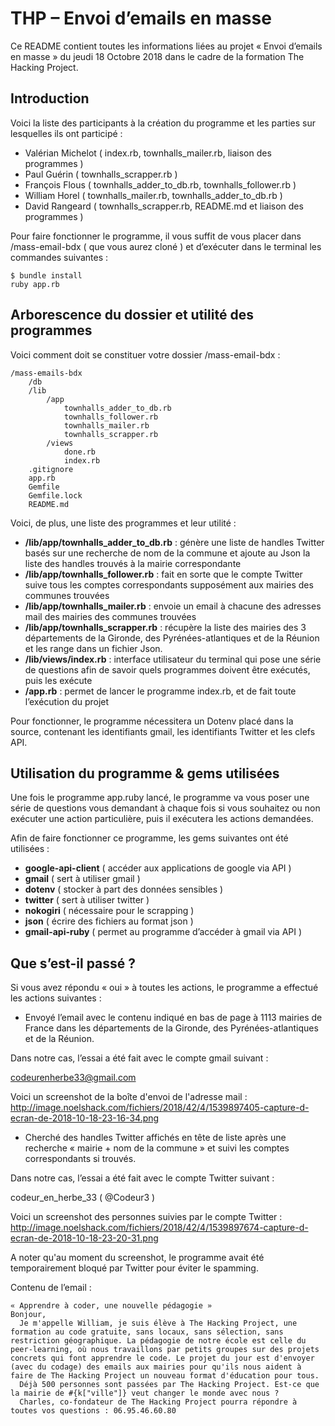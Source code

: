 # THP – Envoi d’emails en masse
Ce README contient toutes les informations liées au projet « Envoi d’emails en masse » du jeudi 18 Octobre 2018 dans le cadre de la formation The Hacking Project.
## Introduction
Voici la liste des participants à la création du programme et les parties sur lesquelles ils ont participé :
- Valérian Michelot ( index.rb, townhalls_mailer.rb, liaison des programmes )
- Paul Guérin ( townhalls_scrapper.rb )
- François Flous ( townhalls_adder_to_db.rb, townhalls_follower.rb )
- William Horel ( townhalls_mailer.rb, townhalls_adder_to_db.rb )
- David Rangeard ( townhalls_scrapper.rb, README.md et liaison des programmes )

Pour faire fonctionner le programme, il vous suffit de vous placer dans /mass-email-bdx ( que vous aurez cloné ) et d’exécuter dans le terminal les commandes suivantes :
```
$ bundle install
ruby app.rb
```
## Arborescence du dossier et utilité des programmes
Voici comment doit se constituer votre dossier /mass-email-bdx :
```
/mass-emails-bdx
	/db
	/lib
		/app
			townhalls_adder_to_db.rb
			townhalls_follower.rb
			townhalls_mailer.rb
			townhalls_scrapper.rb
		/views
			done.rb
			index.rb
	.gitignore
	app.rb
	Gemfile
	Gemfile.lock
	README.md
```

Voici, de plus, une liste des programmes et leur utilité :

- **/lib/app/townhalls_adder_to_db.rb** : génère une liste de handles Twitter basés sur une recherche de nom de la commune et ajoute au Json la liste des handles trouvés à la mairie correspondante
- **/lib/app/townhalls_follower.rb** : fait en sorte que le compte Twitter suive tous les comptes correspondants supposément aux mairies des communes trouvées
- **/lib/app/townhalls_mailer.rb** : envoie un email à chacune des adresses mail des mairies des communes trouvées
- **/lib/app/townhalls_scrapper.rb** : récupère la liste des mairies des 3 départements de la Gironde, des Pyrénées-atlantiques et de la Réunion et les range dans un fichier Json.
- **/lib/views/index.rb** : interface utilisateur du terminal qui pose une série de questions afin de savoir quels programmes doivent être exécutés, puis les exécute
- **/app.rb** : permet de lancer le programme index.rb, et de fait toute l’exécution du projet

Pour fonctionner, le programme nécessitera un Dotenv placé dans la source, contenant les identifiants gmail, les identifiants Twitter et les clefs API.

## Utilisation du programme & gems utilisées
Une fois le programme app.ruby lancé, le programme va vous poser une série de questions vous demandant à chaque fois si vous souhaitez ou non exécuter une action particulière, puis il exécutera les actions demandées.

Afin de faire fonctionner ce programme, les gems suivantes ont été utilisées :
- **google-api-client** ( accéder aux applications de google via API )
- **gmail** ( sert à utiliser gmail )
- **dotenv** ( stocker à part des données sensibles )
- **twitter** ( sert à utiliser twitter )
- **nokogiri** ( nécessaire pour le scrapping )
- **json** ( écrire des fichiers au format json )
- **gmail-api-ruby** ( permet au programme d’accéder à gmail via API )

## Que s’est-il passé ?
Si vous avez répondu « oui » à toutes les actions, le programme a effectué les actions suivantes :

- Envoyé l’email avec le contenu indiqué en bas de page à 1113 mairies de France dans les départements de la Gironde, des Pyrénées-atlantiques et de la Réunion.

Dans notre cas, l’essai a été fait avec le compte gmail suivant :

codeurenherbe33@gmail.com

Voici un screenshot de la boîte d'envoi de l'adresse mail : http://image.noelshack.com/fichiers/2018/42/4/1539897405-capture-d-ecran-de-2018-10-18-23-16-34.png

- Cherché des handles Twitter affichés en tête de liste après une recherche « mairie + nom de la commune » et suivi les comptes correspondants si trouvés.

Dans notre cas, l’essai a été fait avec le compte Twitter suivant :

codeur_en_herbe_33 ( @Codeur3 )

Voici un screenshot des personnes suivies par le compte Twitter : http://image.noelshack.com/fichiers/2018/42/4/1539897674-capture-d-ecran-de-2018-10-18-23-20-31.png

A noter qu'au moment du screenshot, le programme avait été temporairement bloqué par Twitter pour éviter le spamming.

Contenu de l’email :
```
« Apprendre à coder, une nouvelle pédagogie »
Bonjour,
  Je m'appelle William, je suis élève à The Hacking Project, une formation au code gratuite, sans locaux, sans sélection, sans restriction géographique. La pédagogie de notre école est celle du peer-learning, où nous travaillons par petits groupes sur des projets concrets qui font apprendre le code. Le projet du jour est d'envoyer (avec du codage) des emails aux mairies pour qu'ils nous aident à faire de The Hacking Project un nouveau format d'éducation pour tous.
  Déjà 500 personnes sont passées par The Hacking Project. Est-ce que la mairie de #{k["ville"]} veut changer le monde avec nous ?
  Charles, co-fondateur de The Hacking Project pourra répondre à toutes vos questions : 06.95.46.60.80
```
